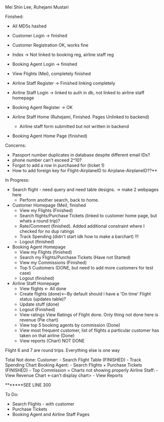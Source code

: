 Mei Shin Lee, Ruhejami Mustari 

Finished: 
- All MD5s hashed
- Customer Login -> finished
- Customer Registration OK, works fine
- Index -> Not linked to booking reg, airline staff reg
- Booking Agent Login -> finished
- View Flights (Mei), completely finished
- Airline Staff Register -> Finished linking completely

- Airline Staff Login -> linked to auth in db, not linked to airline staff homepage 
- Booking Agent Register -> OK
- Airline Staff Home (Ruhejami, Finished. Pages Unlinked to backend)
    - Airline staff form submitted but not written in backend  
- Booking Agent Home Page (finished)

Concerns: 
- Passport number duplicates in database despite different email IDs? 
- phone number can't exceed 2^10? 
- Forgot to add a row in purchased for (ticket 1)
- How to add foreign key for Flight-AirplaneID to Airplane-AirplaneID??**

In Progress: 
- Search flight - need query and need table designs. -> make 2 webpages here  
    - Perform another search, back to home. 
- Customer Homepage (Mei), finished 
    - View my Flights (Finished)
    - Search flights/Purchase Tickets (linked to customer home page, but whats a round trip)? 
    - Rate/Comment (finished). Added additional constraint where I checked for no dup ratings 
    - Track Spending (didn't start idk how to make a barchart) !!!
    - Logout (finished)
- Booking Agent Homepage 
    - View my Flights (finished)
    - Search my Flights/Purchase Tickets (Have not Started)
    - View my Commissions (Finished)
    - Top 5 Customers (DONE, but need to add more customers for test case)
    - Logout (finished)
- Airline Staff Homepage 
    - View flights <- All done 
    - Create flights (done)<--By default should i have a 'On time' Flight status (updates table)?
    - Update stuff (done)
    - Logout (Finished)
    - View ratings View Ratings of Flight done. Only thing not done here is revenue (Pie chart)
    - View top 5 booking agents by commission (Done)
    - View most frequent customer, list of flights a particular customer has taken on that airline (Done)
    - View reports (Chart) NOT DONE 

Flight 6 and 7 are round trips. Everything else is one way 

Total Not done: 
Customer: 
    - Search Flight Table (FINISHED)
    - Track Spending Chart 
Booking Agent: 
    - Search Flights + Purchase Tickets (FINISHED)
    - Top Commission = Charts not showing properly
Airline Staff: 
    - View Revenue Chart <-can't display chart>
    - View Reports 

*******SEE LINE 300

To Do: 
- Search Flights - with customer  
- Purchase Tickets 
- Booking Agent and Airline Staff Pages
